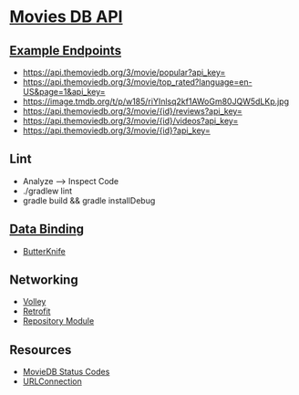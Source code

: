 # [Movies DB API](https://www.themoviedb.org/documentation/api)

## [Example Endpoints](https://developers.themoviedb.org/3/getting-started/introduction)

- https://api.themoviedb.org/3/movie/popular?api_key=
- https://api.themoviedb.org/3/movie/top_rated?language=en-US&page=1&api_key=
- https://image.tmdb.org/t/p/w185/riYInlsq2kf1AWoGm80JQW5dLKp.jpg
- https://api.themoviedb.org/3/movie/{id}/reviews?api_key=
- https://api.themoviedb.org/3/movie/{id}/videos?api_key=
- https://api.themoviedb.org/3/movie/{id}?api_key=

## Lint

- Analyze --> Inspect Code
- ./gradlew lint
- gradle build && gradle installDebug

## [Data Binding](https://developer.android.com/topic/libraries/data-binding)

- [ButterKnife](https://jakewharton.github.io/butterknife/)

## Networking

- [Volley](https://www.geeksforgeeks.org/volley-library-in-android/)
- [Retrofit](https://square.github.io/retrofit/)
- [Repository Module](https://developer.android.com/jetpack/guide#fetch-data)

## Resources

- [MovieDB Status Codes](https://www.themoviedb.org/documentation/api/status-codes)
- [URLConnection](https://developer.android.com/reference/java/net/URLConnection)


